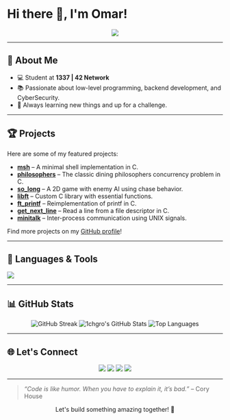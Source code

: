 # Hi there 👋, I'm Omar!

<p align="center">
  <img src="https://readme-typing-svg.herokuapp.com?color=%2336BCF7&lines=Tech+Enthusiast;Student+at+1337+%7C+42+Network;Lifelong+Learner;C%2B%2B+%7C+Node.js+%7C+SQL+Explorer" />
</p>

---

## 🚀 About Me

- 💻 Student at **1337 | 42 Network**
- 📚 Passionate about low-level programming, backend development, and CyberSecurity.
- 🌱 Always learning new things and up for a challenge.

---

## 🏆 Projects

Here are some of my featured projects:
- [**msh**](https://github.com/1chgro/msh) – A minimal shell implementation in C.
- [**philosophers**](https://github.com/1chgro/philosophers) – The classic dining philosophers concurrency problem in C.
- [**so_long**](https://github.com/1chgro/so_long) – A 2D game with enemy AI using chase behavior.
- [**libft**](https://github.com/1chgro/libft) – Custom C library with essential functions.
- [**ft_printf**](https://github.com/1chgro/ft_printf) – Reimplementation of printf in C.
- [**get_next_line**](https://github.com/1chgro/get_next_line) – Read a line from a file descriptor in C.
- [**minitalk**](https://github.com/1chgro/minitalk) – Inter-process communication using UNIX signals.

Find more projects on my [GitHub profile](https://github.com/1chgro?tab=repositories)!

---

## 🧰 Languages & Tools

<p>
  <img src="https://skillicons.dev/icons?i=c,cpp,python,js,typescript,nodejs,expressjs,sql,html,css,bash,react,tailwind,bootstrap,git,github,linux,vim" />
</p>

---

## 📊 GitHub Stats

<p align="center">
  <img src="https://github-readme-streak-stats.herokuapp.com/?user=1chgro&theme=radical" alt="GitHub Streak" />
  <img src="https://github-readme-stats.vercel.app/api?username=1chgro&show_icons=true&theme=radical" alt="1chgro's GitHub Stats" />
  <img src="https://github-readme-stats.vercel.app/api/top-langs/?username=1chgro&layout=compact&theme=radical" alt="Top Languages" />
</p>

---

## 🌐 Let's Connect

<p align="center">
  <a href="https://github.com/1chgro"><img src="https://img.shields.io/badge/GitHub-1chgro-181717?style=for-the-badge&logo=github" /></a>
  <a href="mailto:1chgr077@gmail.com"><img src="https://img.shields.io/badge/Email-Contact%20Me-red?style=for-the-badge&logo=gmail" /></a>
  <a href="https://www.linkedin.com/in/omar-1achguer/"><img src="https://img.shields.io/badge/LinkedIn-Omar%20Lachguer-blue?style=for-the-badge&logo=linkedin" /></a>
  <a href="https://x.com/M4df00l"><img src="https://img.shields.io/badge/X-M4df00l-000000?style=for-the-badge&logo=x" /></a>
</p>

---

> *“Code is like humor. When you have to explain it, it’s bad.”* – Cory House

<p align="center">Let's build something amazing together! 🚀</p>
